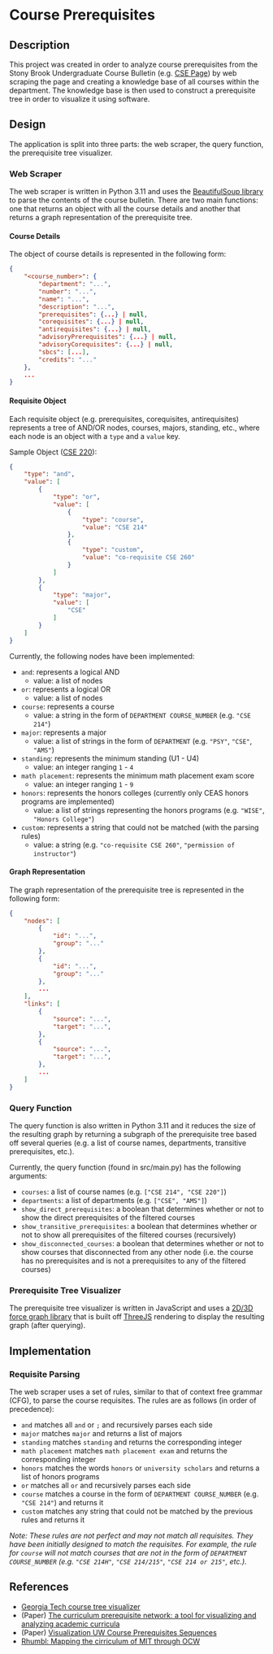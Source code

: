 # Course Prerequisites

## Description

This project was created in order to analyze course prerequisites from the Stony Brook Undergraduate Course Bulletin (e.g. [CSE Page](https://www.stonybrook.edu/sb/bulletin/current/academicprograms/cse/courses.php)) by web scraping the page and creating a knowledge base of all courses within the department. The knowledge base is then used to construct a prerequisite tree in order to visualize it using software.

## Design

The application is split into three parts: the web scraper, the query function, the prerequisite tree visualizer.

### Web Scraper

The web scraper is written in Python 3.11 and uses the [BeautifulSoup library](https://www.crummy.com/software/BeautifulSoup/bs4/doc/) to parse the contents of the course bulletin. There are two main functions: one that returns an object with all the course details and another that returns a graph representation of the prerequisite tree.

#### Course Details

The object of course details is represented in the following form: 

```json
{
    "<course_number>": {
        "department": "...",
        "number": "...",
        "name": "...",
        "description": "...",
        "prerequisites": {...} | null,
        "corequisites": {...} | null,
        "antirequisites": {...} | null,
        "advisoryPrerequisites": {...} | null,
        "advisoryCorequisites": {...} | null,
        "sbcs": [...],
        "credits": "..."
    },
    ...
}
```

#### Requisite Object

Each requisite object (e.g. prerequisites, corequisites, antirequisites) represents a tree of AND/OR nodes, courses, majors, standing, etc., where each node is an object with a `type` and a `value` key.

Sample Object ([CSE 220](https://www.stonybrook.edu/sb/bulletin/current/academicprograms/cse/courses.php#220)): 

```json
{
    "type": "and",
    "value": [
        {
            "type": "or",
            "value": [
                {
                    "type": "course",
                    "value": "CSE 214"
                },
                {
                    "type": "custom",
                    "value": "co-requisite CSE 260"
                }
            ]
        },
        {
            "type": "major",
            "value": [
                "CSE"
            ]
        }
    ]
}
```

Currently, the following nodes have been implemented:

- `and`: represents a logical AND
  - value: a list of nodes
- `or`: represents a logical OR
  - value: a list of nodes
- `course`: represents a course
  - value: a string in the form of `DEPARTMENT COURSE_NUMBER` (e.g. `"CSE 214"`)
- `major`: represents a major
  - value: a list of strings in the form of `DEPARTMENT` (e.g. `"PSY"`, `"CSE"`, `"AMS"`)
- `standing`: represents the minimum standing (U1 - U4)
  - value: an integer ranging `1` - `4`
- `math placement`: represents the minimum math placement exam score
  - value: an integer ranging `1` - `9`
- `honors`: represents the honors colleges (currently only CEAS honors programs are implemented)
  - value: a list of strings representing the honors programs (e.g. `"WISE"`, `"Honors College"`)
- `custom`: represents a string that could not be matched (with the parsing rules)
  - value: a string (e.g. `"co-requisite CSE 260"`, `"permission of instructor"`)

#### Graph Representation

The graph representation of the prerequisite tree is represented in the following form:

```json
{
    "nodes": [
        {
            "id": "...",
            "group": "..."
        },
        {
            "id": "...",
            "group": "..."
        },
        ...
    ],
    "links": [
        {
            "source": "...",
            "target": "...",
        },
        {
            "source": "...",
            "target": "...",
        },
        ...
    ]
}
```

### Query Function

The query function is also written in Python 3.11 and it reduces the size of the resulting graph by returning a subgraph of the prerequisite tree based off several queries (e.g. a list of course names, departments, transitive prerequisites, etc.).

Currently, the query function (found in src/main.py) has the following arguments:

- `courses`: a list of course names (e.g. `["CSE 214", "CSE 220"]`)
- `departments`: a list of departments (e.g. `["CSE", "AMS"]`)
- `show_direct_prerequisites`: a boolean that determines whether or not to show the direct prerequisites of the filtered courses
- `show_transitive_prerequisites`: a boolean that determines whether or not to show all prerequisites of the filtered courses (recursively)
- `show_disconnected_courses`: a boolean that determines whether or not to show courses that disconnected from any other node (i.e. the course has no prerequisites and is not a prerequisites to any of the filtered courses)

### Prerequisite Tree Visualizer

The prerequisite tree visualizer is written in JavaScript and uses a [2D/3D force graph library](https://github.com/vasturiano/3d-force-graph) that is built off [ThreeJS](https://github.com/mrdoob/three.js/) rendering to display the resulting graph (after querying).

## Implementation

### Requisite Parsing

The web scraper uses a set of rules, similar to that of context free grammar (CFG), to parse the course requisites. The rules are as follows (in order of precedence):
- `and` matches all `and` or `;` and recursively parses each side
- `major` matches `major` and returns a list of majors
- `standing` matches `standing` and returns the corresponding integer
- `math placement` matches `math placement exam` and returns the corresponding integer
- `honors` matches the words `honors` or `university scholars` and returns a list of honors programs
- `or` matches all `or` and recursively parses each side
- `course` matches a course in the form of `DEPARTMENT COURSE_NUMBER` (e.g. `"CSE 214"`) and returns it
- `custom` matches any string that could not be matched by the previous rules and returns it

*Note: These rules are not perfect and may not match all requisites. They have been initially designed to match the requisites.
For example, the rule for `course` will not match courses that are not in the form of `DEPARTMENT COURSE_NUMBER` (e.g. `"CSE 214H"`, `"CSE 214/215"`, `"CSE 214 or 215"`, etc.).*



## References

- [Georgia Tech course tree visualizer](https://devarsi-rawal.github.io/gt-course-tree/)
- (Paper) [The curriculum prerequisite network: a tool for visualizing and analyzing academic curricula](https://arxiv.org/ftp/arxiv/papers/1408/1408.5340.pdf)
- (Paper) [Visualization UW Course Prerequisites Sequences](http://cse512-16s.github.io/fp-dbabbs-jordanstarkey95/paper-dbabbs-jds56.pdf)
- [Rhumbl: Mapping the cirriculum of MIT through OCW](https://rhumbl.com/examples/curriculum-maps)
